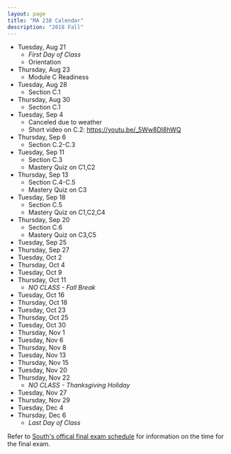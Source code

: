 ```yaml
---
layout: page
title: "MA 238 Calendar"
description: "2018 Fall"
---
```


- Tuesday, Aug 21
  - *First Day of Class*
  - Orientation
- Thursday, Aug 23
  - Module C Readiness
- Tuesday, Aug 28
  - Section C.1
- Thursday, Aug 30
  - Section C.1
- Tuesday, Sep 4
  - Canceled due to weather
  - Short video on C.2: <https://youtu.be/_5Ww8DI8hWQ>
- Thursday, Sep 6
  - Section C.2-C.3
- Tuesday, Sep 11
  - Section C.3
  - Mastery Quiz on C1,C2
- Thursday, Sep 13
  - Section C.4-C.5
  - Mastery Quiz on C3
- Tuesday, Sep 18
  - Section C.5
  - Mastery Quiz on C1,C2,C4
- Thursday, Sep 20
  - Section C.6
  - Mastery Quiz on C3,C5
- Tuesday, Sep 25
- Thursday, Sep 27
- Tuesday, Oct 2
- Thursday, Oct 4
- Tuesday, Oct 9
- Thursday, Oct 11
  - *NO CLASS - Fall Break*
- Tuesday, Oct 16
- Thursday, Oct 18
- Tuesday, Oct 23
- Thursday, Oct 25
- Tuesday, Oct 30
- Thursday, Nov 1
- Tuesday, Nov 6
- Thursday, Nov 8
- Tuesday, Nov 13
- Thursday, Nov 15
- Tuesday, Nov 20
- Thursday, Nov 22
  - *NO CLASS - Thanksgiving Holiday*
- Tuesday, Nov 27
- Thursday, Nov 29
- Tuesday, Dec 4
- Thursday, Dec 6
  - *Last Day of Class*

Refer to [South's offical final exam schedule][final-schedule]
for information on the time for the final exam.

[final-schedule]: http://www.southalabama.edu/departments/registrar/finalexamschedule-fall.html
